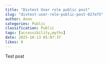 ```yaml
---
title: "Divtest User role public post"
slug: "divtest-user-role-public-post-627e75"
author: Anon
categories: Public
classification: Public
tags: [accessibility,myths]
date: 2025-10-13 05:07:37 
likes: 0
---
```


Test post